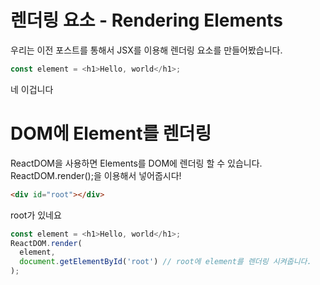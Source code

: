 # 렌더링 요소 - Rendering Elements
우리는 이전 포스트를 통해서 JSX를 이용해 렌더링 요소를 만들어봤습니다.

```javascript
const element = <h1>Hello, world</h1>;
```
네 이겁니다

# DOM에 Element를 렌더링
ReactDOM을 사용하면 Elements를 DOM에 렌더링 할 수 있습니다.
ReactDOM.render();을 이용해서 넣어줍시다!

```html
<div id="root"></div>
```
root가 있네요

```javascript
const element = <h1>Hello, world</h1>;
ReactDOM.render(
  element,
  document.getElementById('root') // root에 element를 렌더링 시켜줍니다.
);
```

